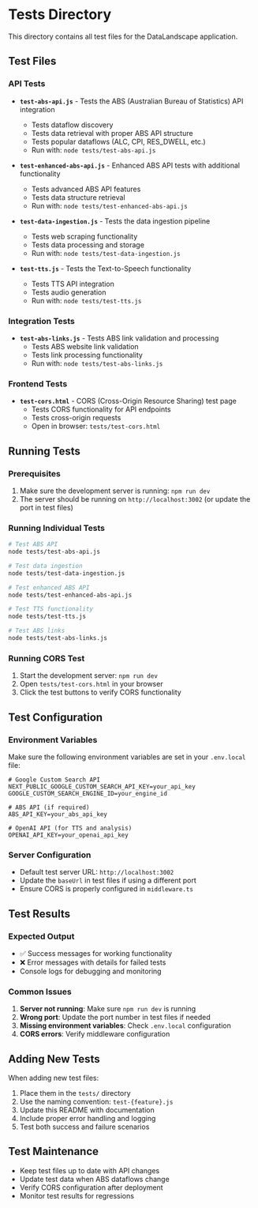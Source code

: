 # Tests Directory

This directory contains all test files for the DataLandscape application.

## Test Files

### API Tests

- **`test-abs-api.js`** - Tests the ABS (Australian Bureau of Statistics) API integration
  - Tests dataflow discovery
  - Tests data retrieval with proper ABS API structure
  - Tests popular dataflows (ALC, CPI, RES_DWELL, etc.)
  - Run with: `node tests/test-abs-api.js`

- **`test-enhanced-abs-api.js`** - Enhanced ABS API tests with additional functionality
  - Tests advanced ABS API features
  - Tests data structure retrieval
  - Run with: `node tests/test-enhanced-abs-api.js`

- **`test-data-ingestion.js`** - Tests the data ingestion pipeline
  - Tests web scraping functionality
  - Tests data processing and storage
  - Run with: `node tests/test-data-ingestion.js`

- **`test-tts.js`** - Tests the Text-to-Speech functionality
  - Tests TTS API integration
  - Tests audio generation
  - Run with: `node tests/test-tts.js`

### Integration Tests

- **`test-abs-links.js`** - Tests ABS link validation and processing
  - Tests ABS website link validation
  - Tests link processing functionality
  - Run with: `node tests/test-abs-links.js`

### Frontend Tests

- **`test-cors.html`** - CORS (Cross-Origin Resource Sharing) test page
  - Tests CORS functionality for API endpoints
  - Tests cross-origin requests
  - Open in browser: `tests/test-cors.html`

## Running Tests

### Prerequisites
1. Make sure the development server is running: `npm run dev`
2. The server should be running on `http://localhost:3002` (or update the port in test files)

### Running Individual Tests

```bash
# Test ABS API
node tests/test-abs-api.js

# Test data ingestion
node tests/test-data-ingestion.js

# Test enhanced ABS API
node tests/test-enhanced-abs-api.js

# Test TTS functionality
node tests/test-tts.js

# Test ABS links
node tests/test-abs-links.js
```

### Running CORS Test
1. Start the development server: `npm run dev`
2. Open `tests/test-cors.html` in your browser
3. Click the test buttons to verify CORS functionality

## Test Configuration

### Environment Variables
Make sure the following environment variables are set in your `.env.local` file:

```env
# Google Custom Search API
NEXT_PUBLIC_GOOGLE_CUSTOM_SEARCH_API_KEY=your_api_key
GOOGLE_CUSTOM_SEARCH_ENGINE_ID=your_engine_id

# ABS API (if required)
ABS_API_KEY=your_abs_api_key

# OpenAI API (for TTS and analysis)
OPENAI_API_KEY=your_openai_api_key
```

### Server Configuration
- Default test server URL: `http://localhost:3002`
- Update the `baseUrl` in test files if using a different port
- Ensure CORS is properly configured in `middleware.ts`

## Test Results

### Expected Output
- ✅ Success messages for working functionality
- ❌ Error messages with details for failed tests
- Console logs for debugging and monitoring

### Common Issues
1. **Server not running**: Make sure `npm run dev` is running
2. **Wrong port**: Update the port number in test files if needed
3. **Missing environment variables**: Check `.env.local` configuration
4. **CORS errors**: Verify middleware configuration

## Adding New Tests

When adding new test files:
1. Place them in the `tests/` directory
2. Use the naming convention: `test-{feature}.js`
3. Update this README with documentation
4. Include proper error handling and logging
5. Test both success and failure scenarios

## Test Maintenance

- Keep test files up to date with API changes
- Update test data when ABS dataflows change
- Verify CORS configuration after deployment
- Monitor test results for regressions
